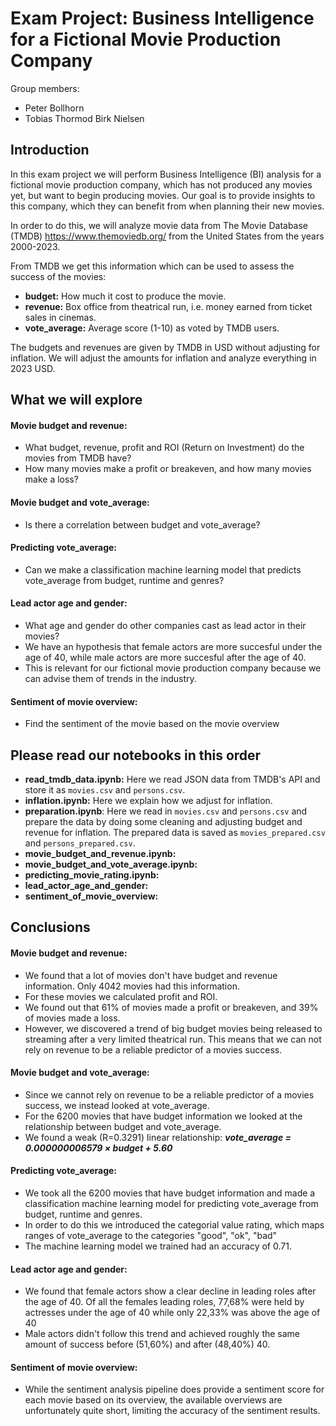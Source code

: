 # Exam Project: Business Intelligence for a Fictional Movie Production Company

Group members:
- Peter Bollhorn
- Tobias Thormod Birk Nielsen

## Introduction

In this exam project we will perform Business Intelligence (BI) analysis for a fictional movie production company, which has not produced any movies yet, but want to begin producing movies. Our goal is to provide insights to this company, which they can benefit from when planning their new movies.

In order to do this, we will analyze movie data from The Movie Database (TMDB) https://www.themoviedb.org/ from the United States from the years 2000-2023.

From TMDB we get this information which can be used to assess the success of the movies:
- **budget:** How much it cost to produce the movie.
- **revenue:** Box office from theatrical run, i.e. money earned from ticket sales in cinemas.
- **vote_average:** Average score (1-10) as voted by TMDB users.

The budgets and revenues are given by TMDB in USD without adjusting for inflation.
We will adjust the amounts for inflation and analyze everything in 2023 USD.

## What we will explore

#### Movie budget and revenue:
- What budget, revenue, profit and ROI (Return on Investment) do the movies from TMDB have?
- How many movies make a profit or breakeven, and how many movies make a loss?

#### Movie budget and vote_average:
- Is there a correlation between budget and vote_average?

#### Predicting vote_average:
- Can we make a classification machine learning model that predicts vote_average from budget, runtime and genres?


#### Lead actor age and gender:
- What age and gender do other companies cast as lead actor in their movies? 
- We have an hypothesis that female actors are more succesful under the age of 40, while male actors are more succesful after the age of 40.
- This is relevant for our fictional movie production company because we can advise them of trends in the industry.

#### Sentiment of movie overview:
- Find the sentiment of the movie based on the movie overview




## Please read our notebooks in this order
- **read_tmdb_data.ipynb:** Here we read JSON data from TMDB's API and store it as `movies.csv` and `persons.csv`.
- **inflation.ipynb:** Here we explain how we adjust for inflation.
- **preparation.ipynb**: Here we read in `movies.csv` and `persons.csv` and prepare the data by doing some cleaning and adjusting budget and revenue for inflation. The prepared data is saved as `movies_prepared.csv` and `persons_prepared.csv`.
- **movie_budget_and_revenue.ipynb:**
- **movie_budget_and_vote_average.ipynb:**
- **predicting_movie_rating.ipynb:**
- **lead_actor_age_and_gender:** 
- **sentiment_of_movie_overview:**


## Conclusions

#### Movie budget and revenue:

- We found that a lot of movies don't have budget and revenue information. Only 4042 movies had this information.
- For these movies we calculated profit and ROI.
- We found out that 61% of movies made a profit or breakeven, and 39% of movies made a loss.
- However, we discovered a trend of big budget movies being released to streaming after a very limited theatrical run. This means that we can not rely on revenue to be a reliable predictor of a movies success.

#### Movie budget and vote_average:
- Since we cannot rely on revenue to be a reliable predictor of a movies success, we instead looked at vote_average.
- For the 6200 movies that have budget information we looked at the relationship between budget and vote_average.
- We found a weak (R=0.3291) linear relationship: **_vote_average = 0.000000006579 × budget + 5.60_**

#### Predicting vote_average:
- We took all the 6200 movies that have budget information and made a classification machine learning model for predicting vote_average from budget, runtime and genres.
- In order to do this we introduced the categorial value rating, which maps ranges of vote_average to the categories "good", "ok", "bad"
- The machine learning model we trained had an accuracy of 0.71.

#### Lead actor age and gender:
- We found that female actors show a clear decline in leading roles after the age of 40. Of all the females leading roles, 77,68% were held by actresses under the age of 40 while only 22,33% was above the age of 40
- Male actors didn't follow this trend and achieved roughly the same amount of success before (51,60%) and after (48,40%) 40.


#### Sentiment of movie overview:
- While the sentiment analysis pipeline does provide a sentiment score for each movie based on its overview, the available overviews are unfortunately quite short, limiting the accuracy of the sentiment results.